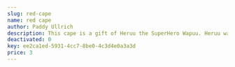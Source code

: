 ```yaml
---
slug: red-cape
name: red cape
author: Paddy Ullrich
description: This cape is a gift of Heruu the SuperHero Wapuu. Heruu was discovered at WordCamp Würzburg in 2018.  
deactivated: 0
key: ee2ca1ed-5931-4cc7-8be0-4c3d4e0a3a3d
price: 3
---
```

